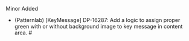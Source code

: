 Minor
Added
- (Patternlab) [KeyMessage] DP-16287: Add a logic to assign proper green with or without background image to key message in content area. #
